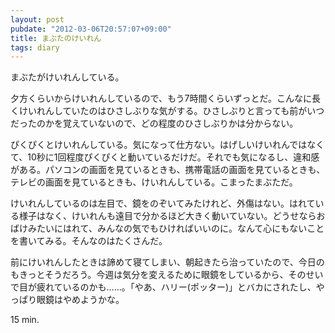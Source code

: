 ```yaml
---
layout: post
pubdate: "2012-03-06T20:57:07+09:00"
title: まぶたのけいれん
tags: diary
---
```

まぶたがけいれんしている。

夕方くらいからけいれんしているので、もう7時間くらいずっとだ。こんなに長くけいれんしていたのはひさしぶりな気がする。ひさしぶりと言っても前がいつだったのかを覚えていないので、どの程度のひさしぶりかは分からない。

ぴくぴくとけいれんしている。気になって仕方ない。はげしいけいれんではなくて、10秒に1回程度ぴくぴくと動いているだけだ。それでも気になるし、違和感がある。パソコンの画面を見ているときも、携帯電話の画面を見ているときも、テレビの画面を見ているときも、けいれんしている。こまったまぶただ。

けいれんしているのは左目で、鏡をのぞいてみたけれど、外傷はない。はれている様子はなく、けいれんも遠目で分かるほど大きく動いていない。どうせならおばけみたいにはれて、みんなの気でもひければいいのに。なんて心にもないことを書いてみる。そんなのはたくさんだ。

前にけいれんしたときは諦めて寝てしまい、朝起きたら治っていたので、今日のもきっとそうだろう。今週は気分を変えるために眼鏡をしているから、そのせいで目が疲れているのかも……。「やあ、ハリー(ポッター)」とバカにされたし、やっぱり眼鏡はやめようかな。

15 min.

